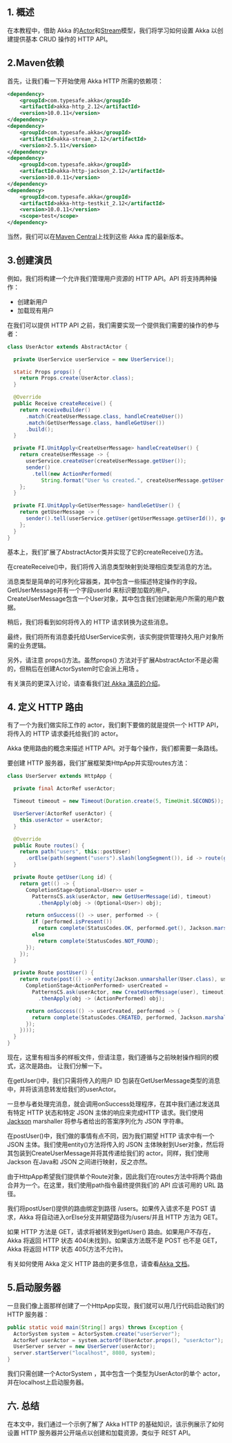 ## 1. 概述

在本教程中，借助 Akka 的[Actor](https://www.baeldung.com/akka-actors-java)和[Stream](https://www.baeldung.com/akka-streams)模型，我们将学习如何设置 Akka 以创建提供基本 CRUD 操作的 HTTP API。

## 2.Maven依赖

首先，让我们看一下开始使用 Akka HTTP 所需的依赖项：

```xml
<dependency>
    <groupId>com.typesafe.akka</groupId>
    <artifactId>akka-http_2.12</artifactId>
    <version>10.0.11</version>
</dependency>
<dependency>
    <groupId>com.typesafe.akka</groupId>
    <artifactId>akka-stream_2.12</artifactId>
    <version>2.5.11</version>
</dependency>
<dependency>
    <groupId>com.typesafe.akka</groupId>
    <artifactId>akka-http-jackson_2.12</artifactId>
    <version>10.0.11</version>
</dependency>
<dependency>
    <groupId>com.typesafe.akka</groupId>
    <artifactId>akka-http-testkit_2.12</artifactId>
    <version>10.0.11</version>
    <scope>test</scope>
</dependency>
```

当然，我们可以在[Maven Central](https://search.maven.org/search?q=com.typesafe.akka)上找到这些 Akka 库的最新版本。

## 3.创建演员

例如，我们将构建一个允许我们管理用户资源的 HTTP API。API 将支持两种操作：

-   创建新用户
-   加载现有用户

在我们可以提供 HTTP API 之前，我们需要实现一个提供我们需要的操作的参与者：

```java
class UserActor extends AbstractActor {

  private UserService userService = new UserService();

  static Props props() {
    return Props.create(UserActor.class);
  }

  @Override
  public Receive createReceive() {
    return receiveBuilder()
      .match(CreateUserMessage.class, handleCreateUser())
      .match(GetUserMessage.class, handleGetUser())
      .build();
  }

  private FI.UnitApply<CreateUserMessage> handleCreateUser() {
    return createUserMessage -> {
      userService.createUser(createUserMessage.getUser());
      sender()
        .tell(new ActionPerformed(
           String.format("User %s created.", createUserMessage.getUser().getName())), getSelf());
    };
  }

  private FI.UnitApply<GetUserMessage> handleGetUser() {
    return getUserMessage -> {
      sender().tell(userService.getUser(getUserMessage.getUserId()), getSelf());
    };
  }
}
```

基本上，我们扩展了AbstractActor类并实现了它的createReceive()方法。

在createReceive()中，我们将传入消息类型映射到处理相应类型消息的方法。

消息类型是简单的可序列化容器类，其中包含一些描述特定操作的字段。GetUserMessage并有一个字段userId 来标识要加载的用户。CreateUserMessage包含一个User对象，其中包含我们创建新用户所需的用户数据。

稍后，我们将看到如何将传入的 HTTP 请求转换为这些消息。

最终，我们将所有消息委托给UserService实例，该实例提供管理持久用户对象所需的业务逻辑。

另外，请注意 props()方法。虽然props() 方法对于扩展AbstractActor不是必需的，但稍后在创建ActorSystem时它会派上用场 。

有关演员的更深入讨论，请查看我们[对 Akka 演员的介绍](https://www.baeldung.com/akka-actors-java)。

## 4. 定义 HTTP 路由

有了一个为我们做实际工作的 actor，我们剩下要做的就是提供一个 HTTP API，将传入的 HTTP 请求委托给我们的 actor。

Akka 使用路由的概念来描述 HTTP API。对于每个操作，我们都需要一条路线。

要创建 HTTP 服务器，我们扩展框架类HttpApp并实现routes方法：

```java
class UserServer extends HttpApp {

  private final ActorRef userActor;

  Timeout timeout = new Timeout(Duration.create(5, TimeUnit.SECONDS));

  UserServer(ActorRef userActor) {
    this.userActor = userActor;
  }

  @Override
  public Route routes() {
    return path("users", this::postUser)
      .orElse(path(segment("users").slash(longSegment()), id -> route(getUser(id))));
  }

  private Route getUser(Long id) {
    return get(() -> {
      CompletionStage<Optional<User>> user = 
        PatternsCS.ask(userActor, new GetUserMessage(id), timeout)
          .thenApply(obj -> (Optional<User>) obj);

      return onSuccess(() -> user, performed -> {
        if (performed.isPresent())
          return complete(StatusCodes.OK, performed.get(), Jackson.marshaller());
        else
          return complete(StatusCodes.NOT_FOUND);
      });
    });
  }

  private Route postUser() {
    return route(post(() -> entity(Jackson.unmarshaller(User.class), user -> {
      CompletionStage<ActionPerformed> userCreated = 
        PatternsCS.ask(userActor, new CreateUserMessage(user), timeout)
          .thenApply(obj -> (ActionPerformed) obj);

      return onSuccess(() -> userCreated, performed -> {
        return complete(StatusCodes.CREATED, performed, Jackson.marshaller());
      });
    })));
  }
}

```

现在，这里有相当多的样板文件，但请注意，我们遵循与之前映射操作相同的模式，这次是路由。 让我们分解一下。

在getUser()中，我们只需将传入的用户 ID 包装在GetUserMessage类型的消息中，并将该消息转发给我们的userActor。

一旦参与者处理完消息，就会调用onSuccess处理程序，在其中我们通过发送具有特定 HTTP 状态和特定 JSON 主体的响应来完成HTTP 请求。我们使用[Jackson](https://www.baeldung.com/jackson-object-mapper-tutorial) marshaller 将参与者给出的答案序列化为 JSON 字符串。

在postUser()中，我们做的事情有点不同，因为我们期望 HTTP 请求中有一个 JSON 主体。我们使用entity()方法将传入的 JSON 主体映射到User对象，然后将其包装到CreateUserMessage并将其传递给我们的 actor。同样，我们使用 Jackson 在Java和 JSON 之间进行映射，反之亦然。

由于HttpApp希望我们提供单个Route对象，因此我们在routes方法中将两个路由合并为一个。在这里，我们使用path指令最终提供我们的 API 应该可用的 URL 路径。

我们将postUser()提供的路由绑定到路径 /users。如果传入请求不是 POST 请求，Akka 将自动进入orElse分支并期望路径为/users/<id>并且 HTTP 方法为 GET。

如果 HTTP 方法是 GET，请求将被转发到getUser() 路由。如果用户不存在，Akka 将返回 HTTP 状态 404(未找到)。如果该方法既不是 POST 也不是 GET，Akka 将返回 HTTP 状态 405(方法不允许)。

有关如何使用 Akka 定义 HTTP 路由的更多信息，请查看[Akka 文档](https://doc.akka.io/docs/akka-http/current/routing-dsl/routes.html)。

## 5.启动服务器

一旦我们像上面那样创建了一个HttpApp实现，我们就可以用几行代码启动我们的 HTTP 服务器：

```java
public static void main(String[] args) throws Exception {
  ActorSystem system = ActorSystem.create("userServer");
  ActorRef userActor = system.actorOf(UserActor.props(), "userActor");
  UserServer server = new UserServer(userActor);
  server.startServer("localhost", 8080, system);
}
```

我们只需创建一个ActorSystem ，其中包含一个类型为UserActor的单个 actor，并在localhost上启动服务器。

## 六. 总结

在本文中，我们通过一个示例了解了 Akka HTTP 的基础知识，该示例展示了如何设置 HTTP 服务器并公开端点以创建和加载资源，类似于 REST API。